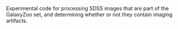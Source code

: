 Experimental code for processing SDSS images that are part of the GalaxyZoo set, and determining whether or not they contain imaging artifacts.

